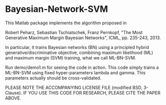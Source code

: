 # Bayesian-Network-SVM

This Matlab package implements the algorithm proposed in

Robert Peharz, Sebastian Tschiatschek, Franz Pernkopf, 
"The Most Generative Maximum Margin Bayesian Networks", 
ICML, pp. 235-243, 2013.

In particular, it trains Bayesian networks (BN) using a principled hybrid generative/discriminative objective, combining maximum likelihood (ML) and maximum margin (SVM) training, what we call ML-BN-SVM.

Run demo/demo1.m for seeing the code in action. This code simply trains a ML-BN-SVM using fixed hyper-parameters lambda and gamma. This parameters actually should be cross-validated.

PLEASE NOTE THE ACCOMPANYING LICENSE FILE (modified BSD, 3-Clause). 
IF YOU USE THIS CODE FOR RESEARCH, PLEASE CITE THE PAPER ABOVE.
